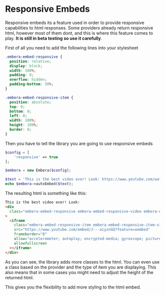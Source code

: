 # Responsive Embeds

Responsive embeds its a feature used in order to provide responsive capabilities
to html responses. Some providers already return responsive html, however most of
them dont, and this is where this feature comes to play. **It is still in beta testing
so use it carefully**.

First of all you need to add the following lines into your stylesheet

```css
.embera-embed-responsive {
  position: relative;
  display: block;
  width: 100%;
  padding: 0;
  overflow: hidden;
  padding-bottom: 50%;
}

.embera-embed-responsive-item {
  position: absolute;
  top: 0;
  bottom: 0;
  left: 0;
  width: 100%;
  height: 100%;
  border: 0;
}
```

Then you have to tell the library you are going to use responsive embeds

```php
$config = [
    'responsive' => true
];

$embera = new Embera($config);

$text = 'This is the best video ever! Look: https://www.youtube.com/watch?v=J---aiyznGQ';
echo $embera->autoEmbed($text);
```

The resulting html is something like this:

```html
This is the best video ever! Look:
<div
  class="embera-embed-responsive embera-embed-responsive-video embera-embed-responsive-provider-youtube"
>
  <iframe
    class="embera-embed-responsive-item embera-embed-responsive-item-video"
    src="https://www.youtube.com/embed/J---aiyznGQ?feature=oembed"
    frameborder="0"
    allow="accelerometer; autoplay; encrypted-media; gyroscope; picture-in-picture"
    allowfullscreen
  ></iframe>
</div>
```

As you can see, the library adds more classes to the html. You can even use a class
based on the provider and the type of item you are displaying. This also means that
in some cases you might need to adjust the height of the returned html.

This gives you the flexibility to add more styling to the html embed.
